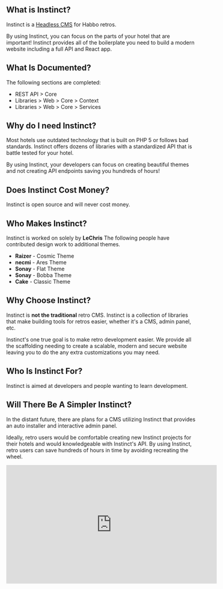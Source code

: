 ## What is Instinct?
Instinct is a [Headless CMS](https://www.contentful.com/r/knowledgebase/what-is-headless-cms/) for Habbo retros.

By using Instinct, you can focus on the parts of your hotel that are important!  Instinct provides all of the boilerplate
you need to build a modern website including a full API and React app.

## What Is Documented?
The following sections are completed:
* REST API > Core
* Libraries > Web > Core > Context
* Libraries > Web > Core > Services

## Why do I need Instinct?
Most hotels use outdated technology that is built on PHP 5 or follows bad standards.  Instinct offers dozens of libraries with a
standardized API that is battle tested for your hotel.

By using Instinct, your developers can focus on creating beautiful themes and not creating API endpoints saving you hundreds of hours!

## Does Instinct Cost Money?
Instinct is open source and will never cost money.

## Who Makes Instinct?
Instinct is worked on solely by **LeChris**
The following people have contributed design work to additional themes.
* **Raizer** - Cosmic Theme
* **necmi** - Ares Theme
* **Sonay** - Flat Theme
* **Sonay** - Bobba Theme
* **Cake** - Classic Theme

## Why Choose Instinct?
Instinct is **not the traditional** retro CMS.  Instinct is a collection of libraries that make building tools for
retros easier, whether it's a CMS, admin panel, etc.

Instinct's one true goal is to make retro development easier.  We provide all the scaffolding needing to create a
scalable, modern and secure website leaving you to do the any extra customizations you may need.

## Who Is Instinct For?
Instinct is aimed at developers and people wanting to learn development.

## Will There Be A Simpler Instinct?
In the distant future, there are plans for a CMS utilizing Instinct that provides an auto installer and interactive admin panel.

Ideally, retro users would be comfortable creating new Instinct projects for their hotels and would knowledgeable with Instinct's
API.  By using Instinct, retro users can save hundreds of hours in time by avoiding recreating the wheel.

<iframe width="560" height="315" src="https://www.youtube.com/embed/_5lUSTmkM_0?controls=0&amp;start" title="YouTube video player" frameborder="0" allow="accelerometer; autoplay; clipboard-write; encrypted-media; gyroscope; picture-in-picture" allowfullscreen></iframe>
